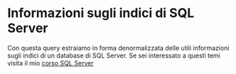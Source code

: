 # Informazioni sugli indici di SQL Server
Con questa query estraiamo in forma denormalizzata delle utili informazioni sugli indici di un database di SQL Server. Se sei interessato a questi temi visita il mio [corso SQL Server ](https://www.nicolaiantomasi.com/corso-sql-server/)
